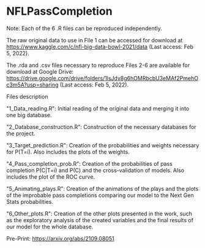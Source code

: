 # NFLPassCompletion

Note: Each of the 6 .R files can be reproduced independently. 

The raw original data to use in File 1 can be accessed for download at https://www.kaggle.com/c/nfl-big-data-bowl-2021/data (Last access: Feb 5, 2022).

The .rda and .csv files necessary to reproduce Files 2-6 are available for download at Google Drive: https://drive.google.com/drive/folders/1lsJdv8g6hOMRbcbU3eMAf2PmehOc3m5A?usp=sharing  (Last access: Feb 5, 2022).

Files description

"1_Data_reading.R": Initial reading of the original data and merging it into one big database. 

"2_Database_construction.R": Construction of the necessary databases for the project.

"3_Target_prediction.R": Creation of the probabilities and weights necessary for P(T=i). Also includes the plots of the weights.

"4_Pass_completion_prob.R": Creation of the probabilities of pass completion P(C|T=i) and P(C) and the cross-validation of models. Also includes the plot of the ROC curve.

"5_Animating_plays.R": Creation of the animations of the plays and the plots of the improbable pass completions comparing our model to the Next Gen Stats probabilities.

"6_Other_plots.R": Creation of the other plots presented in the work, such as the exploratory analysis of the created variables and the final results of our model for the whole database.




Pre-Print: https://arxiv.org/abs/2109.08051
